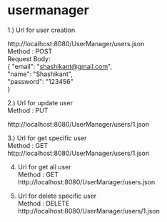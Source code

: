 # usermanager
1.) Url for user creation<br>

http://localhost:8080/UserManager/users.json </br>
Method : POST</br>
Request Body:</br>
 { 
  "email": "shashikant@gmail.com",</br>
  "name": "Shashikant",</br>
  "password": "123456"</br>
}

2.) Url for update user</br>
Method : PUT</br>

http://localhost:8080/UserManager/users/1.json</br>

3.) Url for get specific user</br>
Method : GET</br>
http://localhost:8080/UserManager/users/1.json </br>

4. Url for get all user</br>
Method : GET</br>
http://localhost:8080/UserManager/users.json</br>

5. Url for delete specific user</br>
Method : DELETE</br>
http://localhost:8080/UserManager/users/1.json </br>
